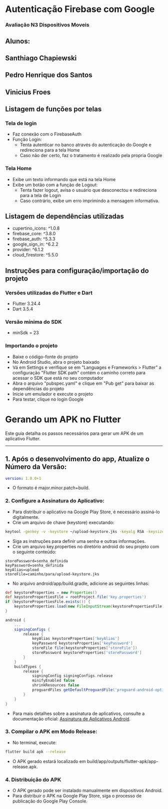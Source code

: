 # Autenticação Firebase com Google

### Avaliação N3 Dispositivos Moveis
## Alunos:
## Santhiago Chapiewski
## Pedro Henrique dos Santos
## Vinicius Froes

## Listagem de funções por telas

### Tela de login

- Faz conexão com o FirebaseAuth
- Função Login:
  - Tenta autenticar no banco através do autenticação do Google e redireciona para a tela Home
  - Caso não der certo, faz o tratamento é realizado pela propria Google



### Tela Home

- Exibe um texto informando que está na tela Home
- Exibe um botão com a função de Logout:
  - Tenta fazer logout, avisa o usuário que desconectou e redireciona para a tela de Login
  - Caso contrário, exibe um erro imprimindo a mensagem informativa.

## Listagem de dependências utilizadas

 - cupertino_icons: ^1.0.8
 - firebase_core: ^3.8.0
 - firebase_auth: ^5.3.3
 - google_sign_in: ^6.2.2
 - provider: ^6.1.2
 - cloud_firestore: ^5.5.0

## Instruções para configuração/importação do projeto

### Versões utilizadas do Flutter e Dart

- Flutter 3.24.4 
- Dart 3.5.4

### Versão mínima do SDK

- minSdk = 23

### Importando o projeto

- Baixe o código-fonte do projeto
- No Android Studio, abra o projeto baixado
- Vá em Settings e verifique se em "Languages e Frameworks > Flutter" a configuração "Flutter SDK path" contém o caminho correto para acessar o SDK que está no seu computador
- Abra o arquivo "pubspec.yaml" e clique em "Pub get" para baixar as dependências do projeto
- Inicie um emulador e execute o projeto
- Para testar, clique no login Google 

#

# Gerando um APK no Flutter

Este guia detalha os passos necessários para gerar um APK de um aplicativo Flutter.

---

## 1. Após o desenvolvimento do app, Atualize o Número da Versão:

```yaml
version: 1.0.0+1
```

- O formato é major.minor.patch+build.

### 2. Configure a Assinatura do Aplicativo:

- Para distribuir o aplicativo na Google Play Store, é necessário assiná-lo digitalmente.
- Crie um arquivo de chave (keystore) executando:

```bash
keytool -genkey -v -keystore ~/upload-keystore.jks -keyalg RSA -keysize 2048 -validity 10000 -alias upload
```

- Siga as instruções para definir uma senha e outras informações.
- Crie um arquivo key.properties no diretório android do seu projeto com o seguinte conteúdo:

```properties
storePassword=senha_definida
keyPassword=senha_definida
keyAlias=upload
storeFile=caminho/para/upload-keystore.jks
```
- No arquivo android/app/build.gradle, adicione as seguintes linhas:

```groovy
def keystoreProperties = new Properties()
def keystorePropertiesFile = rootProject.file('key.properties')
if (keystorePropertiesFile.exists()) {
    keystoreProperties.load(new FileInputStream(keystorePropertiesFile))
}

android {
    ...
    signingConfigs {
        release {
            keyAlias keystoreProperties['keyAlias']
            keyPassword keystoreProperties['keyPassword']
            storeFile file(keystoreProperties['storeFile'])
            storePassword keystoreProperties['storePassword']
        }
    }
    buildTypes {
        release {
            signingConfig signingConfigs.release
            minifyEnabled false
            shrinkResources false
            proguardFiles getDefaultProguardFile('proguard-android-optimize.txt'), 'proguard-rules.pro'
        }
    }
}
```
- Para mais detalhes sobre a assinatura de aplicativos, consulte a documentação oficial: [Assinatura de Aplicativos Android](https://docs.flutter.dev/deployment/android#signing-the-app).

### 3. Compilar o APK em Modo Release:

- No terminal, execute: 

```bash
flutter build apk --release
```

- O APK gerado estará localizado em build/app/outputs/flutter-apk/app-release.apk.

### 4. Distribuição do APK

- O APK gerado pode ser instalado manualmente em dispositivos Android.
- Para distribuir o APK na Google Play Store, siga o processo de publicação do Google Play Console.

